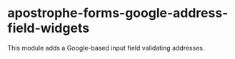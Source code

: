 # apostrophe-forms-google-address-field-widgets
This module adds a Google-based input field validating addresses.
